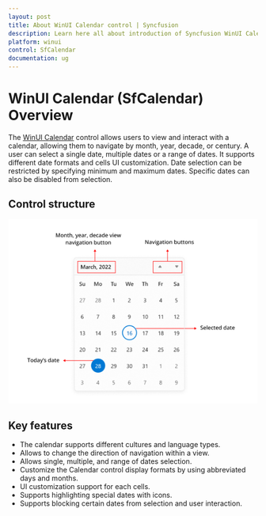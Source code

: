 ```yaml
---
layout: post
title: About WinUI Calendar control | Syncfusion
description: Learn here all about introduction of Syncfusion WinUI Calendar (SfCalendar) control, its features, and more.
platform: winui
control: SfCalendar
documentation: ug
---
```


# WinUI Calendar (SfCalendar) Overview

The [WinUI Calendar](https://www.syncfusion.com/winui-controls/calendar) control allows users to view and interact with a calendar, allowing them to navigate by month, year, decade, or century. A user can select a single date, multiple dates or a range of dates. It supports different date formats and cells UI customization. Date selection can be restricted by specifying minimum and maximum dates. Specific dates can also be disabled from selection.

## Control structure

![WinUI Calendar structure control](images/getting-started/winui-calendar-structure-control.png)

## Key features

* The calendar supports different cultures and language types.
* Allows to change the direction of navigation within a view.
* Allows single, multiple, and range of dates selection.
* Customize the Calendar control display formats by using abbreviated days and months.
* UI customization support for each cells.
* Supports highlighting special dates with icons.
* Supports blocking certain dates from selection and user interaction.